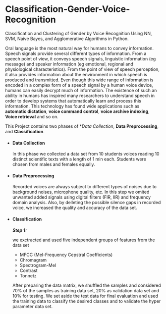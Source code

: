# Classification-Gender-Voice-Recognition
Classification and Clustering of Gender by Voice Recognition Using NN, SVM, Naive Bayes, and Agglomerative Algorithms in Python.

Oral language is the most natural way for humans to convey information. Speech signals provide several different types of information. From a speech point of view, it conveys speech signals, linguistic information (eg message) and speaker information (eg emotional, regional and physiological characteristics). From the point of view of speech perception, it also provides information about the environment in which speech is produced and transmitted. Even though this wide range of information is encoded in a complex form of a speech signal by a human voice device, humans can easily decrypt much of information. The existence of such an ability in humans has inspired many researchers to understand speech in order to develop systems that automatically learn and process this information. This technology has found wide applications such as **automatic dictation**, **voice command control**, **voice archive indexing**, **Voice retrieval** and so on.

This Project contains two phases of **Data Collection*, **Data Preprocessing**, and **Classification**.

* #### Data Collection
  In this phase we collected a data set from 10 students voices reading 10 distinct scientific texts with a length of 1 min each. Students were chosen from males and females equally.

* #### Data Preprocessing
  Recorded voices are always subject to different types of noises due to background noises, microphone quality, etc. In this step we omited unwanted added signals using digital filters (FIR, IIR) and frequency domain analysis. Also, by delleting the possible silence gaps in recorded voice, we increased the quality and accuracy of the data set.

* #### Classification
    ***Step 1:***
    
  we exctracted and used five independent groups of features from the data set
    * MFCC (Mel-Frequency Cepstral Coefficients)
    * Chromagram
    * Spectrogram-Mel
    * Contrast
    * Tonnetz
    
  After preparing the data matrix, we shuffled the samples and considered 70% of the samples as training data set, 20% as validation data set and 10% for testing. We set aside the test data for final evaluation and used the training data to classify the desired classes and to validate the hyper parameter data set.
